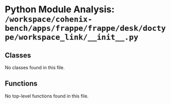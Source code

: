 # Python Module Analysis: `/workspace/cohenix-bench/apps/frappe/frappe/desk/doctype/workspace_link/__init__.py`

## Classes

No classes found in this file.


## Functions

No top-level functions found in this file.
